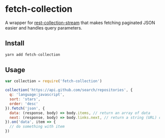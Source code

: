 # fetch-collection

A wrapper for [rest-collection-stream](https://www.npmjs.com/package/rest-collection-stream) that makes fetching paginated JSON easier and handles query parameters.

## Install

```js
yarn add fetch-collection
```

## Usage

```js
var collection = require('fetch-collection')

collection('https://api.github.com/search/repositories', {
  q: 'language:javascript',
  sort: 'stars',
  order: 'desc'
}).fetch('json', {
  data: (response, body) => body.items, // return an array of data
  next: (response, body) => body.links.next, // return a string (URL) or an object (params)
}).on('data', item => {
  // do something with item
})

```
